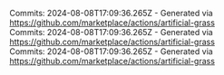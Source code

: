 Commits: 2024-08-08T17:09:36.265Z - Generated via https://github.com/marketplace/actions/artificial-grass
<br>
Commits: 2024-08-08T17:09:36.265Z - Generated via https://github.com/marketplace/actions/artificial-grass
<br>
Commits: 2024-08-08T17:09:36.265Z - Generated via https://github.com/marketplace/actions/artificial-grass
<br>
